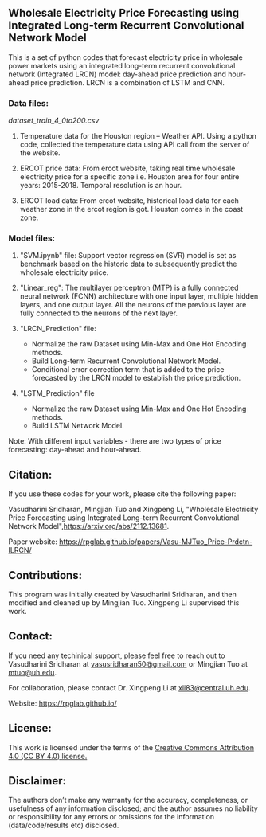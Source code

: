 ## Wholesale Electricity Price Forecasting using Integrated Long-term Recurrent Convolutional Network Model
This is a set of python codes that forecast electricity price in wholesale power markets using an integrated long-term recurrent convolutional network (Integrated LRCN) model: day-ahead price prediction and hour-ahead price prediction. LRCN is a combination of LSTM and CNN.


### Data files:
*dataset_train_4_0to200.csv* 

1. Temperature data for the Houston region – Weather API. Using a python code, collected the temperature data using API call from the server of the website.

2. ERCOT price data: From ercot website, taking real time wholesale electricity price for a specific zone i.e. Houston area for four entire years: 2015-2018. Temporal resolution is an hour. 

3. ERCOT load data: From ercot website, historical load data for each weather zone in the ercot region is got. Houston comes in the coast zone.


### Model files:
 1. "SVM.ipynb" file: Support vector regression (SVR) model is set as benchmark based on the historic data to subsequently predict the wholesale electricity price.
		   
 2. "Linear_reg": The multilayer perceptron (MTP) is a fully connected neural network (FCNN) architecture with one input layer, multiple hidden layers, and one output layer. All the neurons of the previous layer are fully connected to the neurons of the next layer.
		   
3. "LRCN_Prediction" file:
   - Normalize the raw Dataset using Min-Max and One Hot Encoding methods.
   - Build Long-term Recurrent Convolutional Network Model.
   - Conditional error correction term that is added to the price forecasted by the LRCN model to establish the price prediction.  
         
4. "LSTM_Prediction" file        
   - Normalize the raw Dataset using Min-Max and One Hot Encoding methods.
   - Build LSTM Network Model.

Note:
With different input variables - there are two types of price forecasting: day-ahead and hour-ahead.


## Citation:
If you use these codes for your work, please cite the following paper:

Vasudharini Sridharan, Mingjian Tuo and Xingpeng Li, "Wholesale Electricity Price Forecasting using Integrated Long-term Recurrent Convolutional Network Model",https://arxiv.org/abs/2112.13681.

Paper website: https://rpglab.github.io/papers/Vasu-MJTuo_Price-Prdctn-ILRCN/


## Contributions:
This program was initially created by Vasudharini Sridharan, and then modified and cleaned up by Mingjian Tuo. Xingpeng Li supervised this work.


## Contact:
If you need any techinical support, please feel free to reach out to Vasudharini Sridharan at vasusridharan50@gmail.com or Mingjian Tuo at mtuo@uh.edu.

For collaboration, please contact Dr. Xingpeng Li at xli83@central.uh.edu.

Website: <a class="off" href="/"  target="_blank">https://rpglab.github.io/</a>


## License:
This work is licensed under the terms of the <a class="off" href="https://creativecommons.org/licenses/by/4.0/"  target="_blank">Creative Commons Attribution 4.0 (CC BY 4.0) license.</a>


## Disclaimer:
The authors don’t make any warranty for the accuracy, completeness, or usefulness of any information disclosed; and the author assumes no liability or responsibility for any errors or omissions for the information (data/code/results etc) disclosed.

